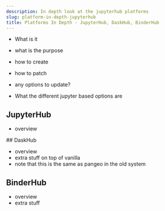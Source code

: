 ```yaml
---
description: In depth look at the jupyterhub platforms
slug: platform-in-depth-jupyterhub
title: Platforms In Depth - JupyterHub, DaskHub, BinderHub
---
```


- What is it
- what is the purpose
- how to create
- how to patch
- any options to update?

- What the different jupyter based options are


## JupyterHub

- overview

## DaskHub

- overview
- extra stuff on top of vanilla
- note that this is the same as pangeo in the old system

## BinderHub

- overview
- extra stuff